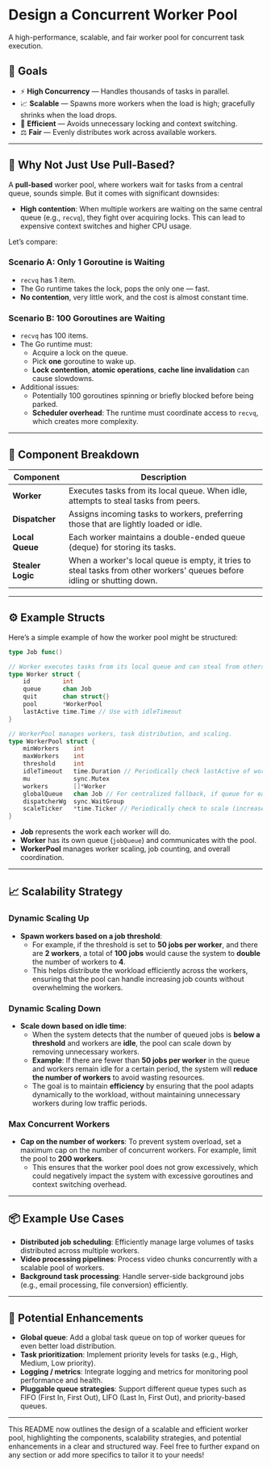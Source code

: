 
# Design a Concurrent Worker Pool

A high-performance, scalable, and fair worker pool for concurrent task execution.

## 🎯 Goals

- ⚡ **High Concurrency** — Handles thousands of tasks in parallel.
- 📈 **Scalable** — Spawns more workers when the load is high; gracefully shrinks when the load drops.
- 🚀 **Efficient** — Avoids unnecessary locking and context switching.
- ⚖️ **Fair** — Evenly distributes work across available workers.

---

## 🤔 Why Not Just Use Pull-Based?

A **pull-based** worker pool, where workers wait for tasks from a central queue, sounds simple. But it comes with significant downsides:

- **High contention**: When multiple workers are waiting on the same central queue (e.g., `recvq`), they fight over acquiring locks. This can lead to expensive context switches and higher CPU usage.

Let’s compare:

### Scenario A: Only 1 Goroutine is Waiting

- `recvq` has 1 item.
- The Go runtime takes the lock, pops the only one — fast.
- **No contention**, very little work, and the cost is almost constant time.

### Scenario B: 100 Goroutines are Waiting

- `recvq` has 100 items.
- The Go runtime must:
  - Acquire a lock on the queue.
  - Pick **one** goroutine to wake up.
  - **Lock contention**, **atomic operations**, **cache line invalidation** can cause slowdowns.
- Additional issues:
  - Potentially 100 goroutines spinning or briefly blocked before being parked.
  - **Scheduler overhead**: The runtime must coordinate access to `recvq`, which creates more complexity.

---

## 🧩 Component Breakdown

| Component       | Description                                                |
|-----------------|------------------------------------------------------------|
| **Worker**      | Executes tasks from its local queue. When idle, attempts to steal tasks from peers. |
| **Dispatcher**  | Assigns incoming tasks to workers, preferring those that are lightly loaded or idle. |
| **Local Queue** | Each worker maintains a double-ended queue (deque) for storing its tasks. |
| **Stealer Logic**| When a worker's local queue is empty, it tries to steal tasks from other workers' queues before idling or shutting down. |

---

## ⚙️ Example Structs

Here’s a simple example of how the worker pool might be structured:

```go
type Job func()

// Worker executes tasks from its local queue and can steal from others.
type Worker struct {
	id         int
	queue      chan Job
	quit       chan struct{}
	pool       *WorkerPool
	lastActive time.Time // Use with idleTimeout
}

// WorkerPool manages workers, task distribution, and scaling.
type WorkerPool struct {
	minWorkers    int
	maxWorkers    int
	threshold     int
	idleTimeout   time.Duration // Periodically check lastActive of worker
	mu            sync.Mutex
	workers       []*Worker
	globalQueue   chan Job // For centralized fallback, if queue for each worker is full
	dispatcherWg  sync.WaitGroup
	scaleTicker   *time.Ticker // Periodically check to scale (increase / reduce) number of workers
}
```

- **Job** represents the work each worker will do.
- **Worker** has its own queue (`jobQueue`) and communicates with the pool.
- **WorkerPool** manages worker scaling, job counting, and overall coordination.

---

## 📈 Scalability Strategy

### **Dynamic Scaling Up**
- **Spawn workers based on a job threshold**:
  - For example, if the threshold is set to **50 jobs per worker**, and there are **2 workers**, a total of **100 jobs** would cause the system to **double** the number of workers to **4**.
  - This helps distribute the workload efficiently across the workers, ensuring that the pool can handle increasing job counts without overwhelming the workers.
  
### **Dynamic Scaling Down**
- **Scale down based on idle time**:
  - When the system detects that the number of queued jobs is **below a threshold** and workers are **idle**, the pool can scale down by removing unnecessary workers.
  - **Example**: If there are fewer than **50 jobs per worker** in the queue and workers remain idle for a certain period, the system will **reduce the number of workers** to avoid wasting resources.
  - The goal is to maintain **efficiency** by ensuring that the pool adapts dynamically to the workload, without maintaining unnecessary workers during low traffic periods.

### **Max Concurrent Workers**
- **Cap on the number of workers**: To prevent system overload, set a maximum cap on the number of concurrent workers. For example, limit the pool to **200 workers**.
  - This ensures that the worker pool does not grow excessively, which could negatively impact the system with excessive goroutines and context switching overhead.

---

## 📦 Example Use Cases

- **Distributed job scheduling**: Efficiently manage large volumes of tasks distributed across multiple workers.
- **Video processing pipelines**: Process video chunks concurrently with a scalable pool of workers.
- **Background task processing**: Handle server-side background jobs (e.g., email processing, file conversion) efficiently.

---

## 🧪 Potential Enhancements

- **Global queue**: Add a global task queue on top of worker queues for even better load distribution.
- **Task prioritization**: Implement priority levels for tasks (e.g., High, Medium, Low priority).
- **Logging / metrics**: Integrate logging and metrics for monitoring pool performance and health.
- **Pluggable queue strategies**: Support different queue types such as FIFO (First In, First Out), LIFO (Last In, First Out), and priority-based queues.

---

This README now outlines the design of a scalable and efficient worker pool, highlighting the components, scalability strategies, and potential enhancements in a clear and structured way. Feel free to further expand on any section or add more specifics to tailor it to your needs!